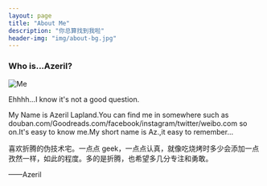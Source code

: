 ```yaml
---
layout: page
title: "About Me"
description: "你总算找到我啦"
header-img: "img/about-bg.jpg"
---
```


### Who is...Azeril?
![Me](http://dreamofbook.qiniudn.com/Az..png)  

Ehhhh...I know it's not a good question.

My Name is Azeril Lapland.You can find me in somewhere such as douban.com/Goodreads.com/facebook/instagram/twitter/weibo.com so on.It's easy to know me.My short name is Az.,it easy to remember...

喜欢折腾的伪技术宅。一点点 geek，一点点认真，就像吃烧烤时多少会添加一点孜然一样，如此的程度。多的是折腾，也希望多几分专注和勇敢。

——Azeril



